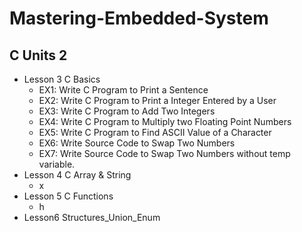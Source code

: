 # Mastering-Embedded-System

  ## C Units 2
-  Lesson 3 C Basics
      -  EX1: Write C Program to Print a Sentence
      -  EX2: Write C Program to Print a Integer Entered by a User
      -  EX3: Write C Program to Add Two Integers
      -  EX4: Write C Program to Multiply two Floating Point Numbers
      -  EX5: Write C Program to Find ASCII Value of a Character
      -  EX6: Write Source Code to Swap Two Numbers
      -  EX7: Write Source Code to Swap Two Numbers without temp variable.
 -  Lesson 4 C Array & String
      -  x
  -  Lesson 5 C Functions
      -  h
  -  Lesson6 Structures_Union_Enum

